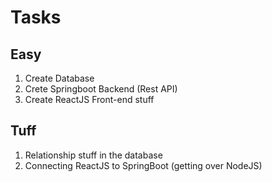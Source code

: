 # Tasks

## Easy

1. Create Database
2. Crete Springboot Backend (Rest API)
3. Create ReactJS Front-end stuff

## Tuff

1. Relationship stuff in the database
2. Connecting ReactJS to SpringBoot (getting over NodeJS)
